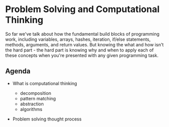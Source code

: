 # Problem Solving and Computational Thinking

So far we've talk about how the fundamental build blocks of programming work, including variables, arrays, hashes, iteration, if/else statements, methods, arguments, and return values. But knowing the what and how isn't the hard part - the hard part is knowing why and when to apply each of these concepts when you're presented with any given programming task.

## Agenda
* What is computational thinking
  * decomposition
  * pattern matching
  * abstraction
  * algorithms

* Problem solving thought process

